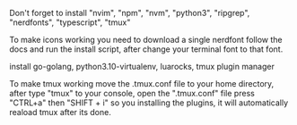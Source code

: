 Don't forget to install "nvim", "npm", "nvm", "python3", "ripgrep", "nerdfonts", "typescript", "tmux"

To make icons working you need to download a single nerdfont follow the docs and run the install script, after change your terminal font to that font.

install go-golang, python3.10-virtualenv, luarocks, tmux plugin manager

To make tmux working move the .tmux.conf file to your home directory, after type "tmux" to your console, open the ".tmux.conf" file press "CTRL+a" then "SHIFT + i" so you installing the plugins, it will automatically reaload tmux after its done.
